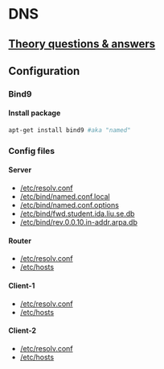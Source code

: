 # DNS

## [Theory questions & answers](./DNS.md)

## Configuration
### Bind9
#### Install package
```bash
apt-get install bind9 #aka "named"
```
### Config files
#### Server
* [/etc/resolv.conf](../DNS/fs/server/etc/resolv.conf)  
* [/etc/bind/named.conf.local](../DNS/fs/server/etc/bind/named.conf.local)  
* [/etc/bind/named.conf.options](../DNS/fs/server/etc/bind/named.conf.options)  
* [/etc/bind/fwd.student.ida.liu.se.db](../DNS/fs/server/etc/bind/fwd.student.ida.liu.se.db)  
* [/etc/bind/rev.0.0.10.in-addr.arpa.db](../DNS/fs/server/etc/bind/rev.0.0.10.in-addr.arpa.db)  

#### Router
* [/etc/resolv.conf](../DNS/fs/router/etc/resolv.conf)  
* [/etc/hosts](../DNS/fs/router/etc/hosts)  

#### Client-1
* [/etc/resolv.conf](../DNS/fs/client-1/etc/resolv.conf)  
* [/etc/hosts](../DNS/fs/client-1/etc/hosts)  

#### Client-2
* [/etc/resolv.conf](../DNS/fs/client-2/etc/resolv.conf)  
* [/etc/hosts](../DNS/fs/client-2/etc/hosts)
